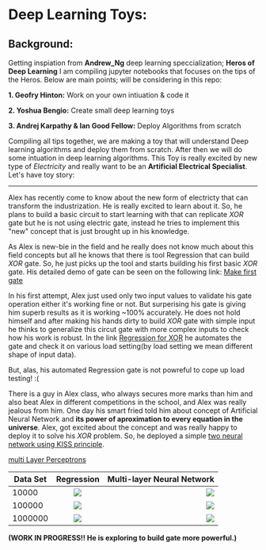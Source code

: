 # Deep Learning Toys:

## Background:
Getting inspiation from **Andrew_Ng** deep learning speccialization; **Heros of Deep Learning** I am compiling jupyter notebooks that focuses on the tips of the Heros. Below are main points; will be considering in this repo:

**1. Geofry Hinton:**
    Work on your own intiuation & code it
    
**2. Yoshua Bengio:**
    Create small deep learning toys
    
**3. Andrej Karpathy & Ian Good Fellow:**
    Deploy Algorithms from scratch
    
 
Compiling all tips together, we are making a toy that will understand Deep learning algorithms and deploy them from scratch. After then we will do some intuation in deep learning algorithms.  This Toy is really excited by new type of *Electricity* and really want to be an **Artificial Electrical Specialist**. Let's have toy story:

---

Alex has recently come to know about the new form of electricty that can transform the industrization. He is really excited to learn about it. So, he plans to build a basic circuit to start learning with that can replicate *XOR* gate but he is not using electric gate, instead he tries to implement this "new" concept that is just brought up in his knowledge. 

As Alex is new-bie in the field and he really does not know much about this field concepts but all he knows that there is tool Regression that can build *XOR* gate. So, he just picks up the tool and starts building his first basic *XOR* gate. His detailed demo of gate can be seen on the following link: [Make first gate](https://www.kaggle.com/hamzafar/derivation-in-context-of-logistic-regression)

In his first attempt, Alex just used only two input values to validate his gate operation either it's working fine or not. But surperising his gate is giving him superb results as it is working ~100% accurately. He does not hold himself and after making his hands dirty to build *XOR* gate with simple input he thinks to generalize this circut gate with more complex inputs to check how his work is robust. In the link [Regression for XOR](https://www.kaggle.com/hamzafar/regression-for-xor) he automates the gate and check it on various load setting(by load setting we mean different shape of input data).

But, alas, his automated Regression gate is not powreful to cope up load testing! :(

There is a guy in Alex class, who always secures more marks than him and also beat Alex in different competitions in the school, and Alex was really jealous from him. One day his smart fried told him about concept of Artificial Neural Network and **its power of aproximation to every equation in the universe**. Alex, got excited about the concept and was really happy to deploy it to solve his *XOR* problem. So, he deployed a simple [two neural network using KISS principle](https://www.kaggle.com/hamzafar/two-layers-neural-network).


[multi Layer Perceptrons](https://www.kaggle.com/hamzafar/multi-layer-neural-network)




Data Set | Regression | Multi-layer Neural Network |
------------- |:-------------:| -----:|
10000 | ![](https://www.kaggleusercontent.com/kf/2733275/eyJhbGciOiJkaXIiLCJlbmMiOiJBMTI4Q0JDLUhTMjU2In0..bDUoZx9WohwdfjKANXATog.PYB9s2tVWOXNsBBFJySeT6k0Ty1Llnl87dng8c4ynErrfFj4jPOAs2RF4vhVbvKVCrIUNNwch9p7ypGDirG0-pQ2NFZ0bKiZkO3ZaBmUkGk.pdks7UU7yKLkKklKZHRx3w/__results___files/__results___26_1.png) | ![](https://www.kaggleusercontent.com/kf/2889912/eyJhbGciOiJkaXIiLCJlbmMiOiJBMTI4Q0JDLUhTMjU2In0..FE0SDfrL7Sid7oTkASLnCA.SyVGLnOGgIAzMySmxQTPoBib9RJ_UlUE9c9VTlWCwyjYxZ_DwD_E-FwjXPTA7zxhiEbBezmTdJF8ruLf5a5udKDDHQByDq0DXjpd5rZqyWg5GlpMLQ-MPvl4iarcGvqV.PU380UbuFd1hpiAqRPPeMQ/__results___files/__results___50_1.png) |
100000 | ![](https://www.kaggleusercontent.com/kf/2733275/eyJhbGciOiJkaXIiLCJlbmMiOiJBMTI4Q0JDLUhTMjU2In0..XKzdh1JmWu1XN48m4BwVYg.0D58jAm1fc1Wg69sIkmSkMbJnsdBBfKjJgqi2gajIeJCcWlMTH5rgNCEnrUkG7_qd5l_BKEZRvEgVUTW5QRNMGVWqc8fg_9790oZ0jdRrFw.g2p18waAluAU6pTiJdkVnQ/__results___files/__results___26_3.png) |![](https://www.kaggleusercontent.com/kf/2889912/eyJhbGciOiJkaXIiLCJlbmMiOiJBMTI4Q0JDLUhTMjU2In0..FE0SDfrL7Sid7oTkASLnCA.SyVGLnOGgIAzMySmxQTPoBib9RJ_UlUE9c9VTlWCwyjYxZ_DwD_E-FwjXPTA7zxhiEbBezmTdJF8ruLf5a5udKDDHQByDq0DXjpd5rZqyWg5GlpMLQ-MPvl4iarcGvqV.PU380UbuFd1hpiAqRPPeMQ/__results___files/__results___50_3.png) |
1000000 | ![](https://www.kaggleusercontent.com/kf/2733275/eyJhbGciOiJkaXIiLCJlbmMiOiJBMTI4Q0JDLUhTMjU2In0..XKzdh1JmWu1XN48m4BwVYg.0D58jAm1fc1Wg69sIkmSkMbJnsdBBfKjJgqi2gajIeJCcWlMTH5rgNCEnrUkG7_qd5l_BKEZRvEgVUTW5QRNMGVWqc8fg_9790oZ0jdRrFw.g2p18waAluAU6pTiJdkVnQ/__results___files/__results___26_5.png) | ![](https://www.kaggleusercontent.com/kf/2889912/eyJhbGciOiJkaXIiLCJlbmMiOiJBMTI4Q0JDLUhTMjU2In0..FE0SDfrL7Sid7oTkASLnCA.SyVGLnOGgIAzMySmxQTPoBib9RJ_UlUE9c9VTlWCwyjYxZ_DwD_E-FwjXPTA7zxhiEbBezmTdJF8ruLf5a5udKDDHQByDq0DXjpd5rZqyWg5GlpMLQ-MPvl4iarcGvqV.PU380UbuFd1hpiAqRPPeMQ/__results___files/__results___50_5.png) |



**(WORK IN PROGRESS!! He is exploring to build gate more powerful.)**
